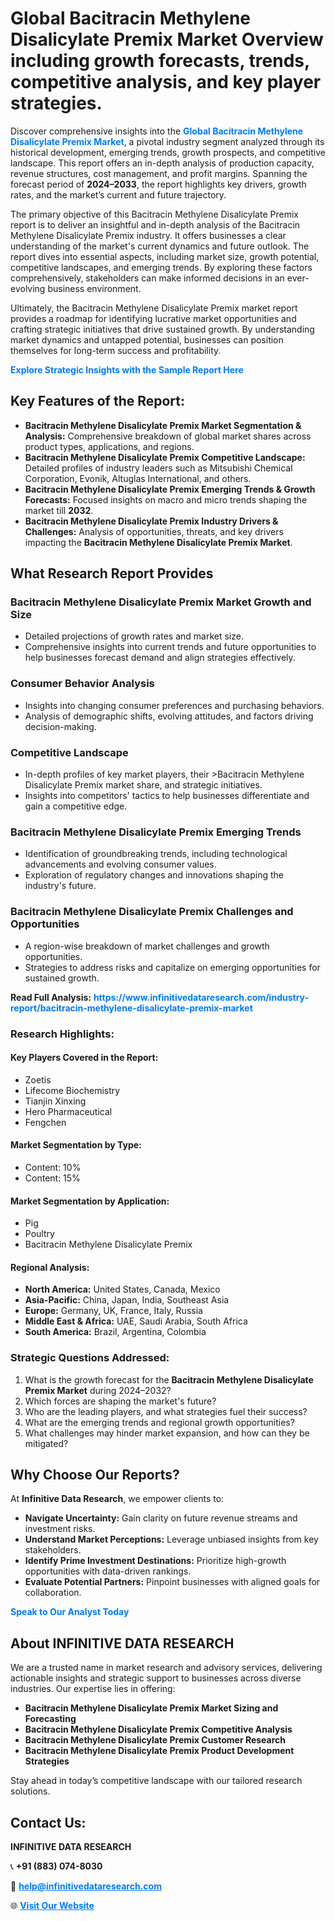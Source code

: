 <h1>Global Bacitracin Methylene Disalicylate Premix Market Overview including growth forecasts, trends, competitive analysis, and key player strategies.</h1>
<p>
Discover comprehensive insights into the 
<a href="https://www.infinitivedataresearch.com/industry-report/bacitracin-methylene-disalicylate-premix-market" rel="dofollow" style="color: #007BFF; text-decoration: none;"><strong>Global Bacitracin Methylene Disalicylate Premix Market</strong></a>, a pivotal industry segment analyzed through its historical development, emerging trends, growth prospects, and competitive landscape. This report offers an in-depth analysis of production capacity, revenue structures, cost management, and profit margins. Spanning the forecast period of <strong>2024–2033</strong>, the report highlights key drivers, growth rates, and the market’s current and future trajectory.
</p>
<p>
The primary objective of this Bacitracin Methylene Disalicylate Premix report is to deliver an insightful and in-depth analysis of the Bacitracin Methylene Disalicylate Premix industry. It offers businesses a clear understanding of the market's current dynamics and future outlook. The report dives into essential aspects, including market size, growth potential, competitive landscapes, and emerging trends. By exploring these factors comprehensively, stakeholders can make informed decisions in an ever-evolving business environment.
</p>
<p>
Ultimately, the Bacitracin Methylene Disalicylate Premix market report provides a roadmap for identifying lucrative market opportunities and crafting strategic initiatives that drive sustained growth. By understanding market dynamics and untapped potential, businesses can position themselves for long-term success and profitability.
</p>
<p>
<a href="https://www.infinitivedataresearch.com/request-sample/reportId=110373" style="color: #007BFF; text-decoration: none;"><strong>Explore Strategic Insights with the Sample Report Here</strong></a>
</p>

<h2>Key Features of the Report:</h2>
<ul>
<li><strong>Bacitracin Methylene Disalicylate Premix Market Segmentation & Analysis:</strong> Comprehensive breakdown of global market shares across product types, applications, and regions.</li>
<li><strong>Bacitracin Methylene Disalicylate Premix Competitive Landscape:</strong> Detailed profiles of industry leaders such as Mitsubishi Chemical Corporation, Evonik, Altuglas International, and others.</li>
<li><strong>Bacitracin Methylene Disalicylate Premix Emerging Trends & Growth Forecasts:</strong> Focused insights on macro and micro trends shaping the market till <strong>2032</strong>.</li>
<li><strong>Bacitracin Methylene Disalicylate Premix Industry Drivers & Challenges:</strong> Analysis of opportunities, threats, and key drivers impacting the <strong>Bacitracin Methylene Disalicylate Premix Market</strong>.</li>
</ul>

<h2>What Research Report Provides</h2>
<h3>Bacitracin Methylene Disalicylate Premix Market Growth and Size</h3>
<ul>
<li>Detailed projections of growth rates and market size.</li>
<li>Comprehensive insights into current trends and future opportunities to help businesses forecast demand and align strategies effectively.</li>
</ul>

<h3>Consumer Behavior Analysis</h3>
<ul>
<li>Insights into changing consumer preferences and purchasing behaviors.</li>
<li>Analysis of demographic shifts, evolving attitudes, and factors driving decision-making.</li>
</ul>

<h3>Competitive Landscape</h3>
<ul>
<li>In-depth profiles of key market players, their >Bacitracin Methylene Disalicylate Premix market share, and strategic initiatives.</li>
<li>Insights into competitors' tactics to help businesses differentiate and gain a competitive edge.</li>
</ul>

<h3>Bacitracin Methylene Disalicylate Premix Emerging Trends</h3>
<ul>
<li>Identification of groundbreaking trends, including technological advancements and evolving consumer values.</li>
<li>Exploration of regulatory changes and innovations shaping the industry's future.</li>
</ul>

<h3>Bacitracin Methylene Disalicylate Premix Challenges and Opportunities</h3>
<ul>
<li>A region-wise breakdown of market challenges and growth opportunities.</li>
<li>Strategies to address risks and capitalize on emerging opportunities for sustained growth.</li>
</ul>
<p><strong>Read Full Analysis:</strong> <a href="https://www.infinitivedataresearch.com/industry-report/bacitracin-methylene-disalicylate-premix-market" rel="dofollow" style="color: #007BFF; text-decoration: none;"><strong>https://www.infinitivedataresearch.com/industry-report/bacitracin-methylene-disalicylate-premix-market</strong></a></p>
<h3>Research Highlights:</h3>
<h4>Key Players Covered in the Report:</h4>
<ul><li>Zoetis</li><li>Lifecome Biochemistry</li><li>Tianjin Xinxing</li><li>Hero Pharmaceutical</li><li>Fengchen</li></ul>
<h4>Market Segmentation by Type:</h4>
<ul><li>Content: 10%</li><li>Content: 15%</li></ul>
<h4>Market Segmentation by Application:</h4>
<ul><li>Pig</li><li>Poultry</li><li>Bacitracin Methylene Disalicylate Premix</li></ul>

<h4>Regional Analysis:</h4>
<ul>
<li><strong>North America:</strong> United States, Canada, Mexico</li>
<li><strong>Asia-Pacific:</strong> China, Japan, India, Southeast Asia</li>
<li><strong>Europe:</strong> Germany, UK, France, Italy, Russia</li>
<li><strong>Middle East & Africa:</strong> UAE, Saudi Arabia, South Africa</li>
<li><strong>South America:</strong> Brazil, Argentina, Colombia</li>
</ul>

<h3>Strategic Questions Addressed:</h3>
<ol>
<li>What is the growth forecast for the <strong>Bacitracin Methylene Disalicylate Premix Market</strong> during 2024–2032?</li>
<li>Which forces are shaping the market's future?</li>
<li>Who are the leading players, and what strategies fuel their success?</li>
<li>What are the emerging trends and regional growth opportunities?</li>
<li>What challenges may hinder market expansion, and how can they be mitigated?</li>
</ol>

<h2>Why Choose Our Reports?</h2>
<p>At <strong>Infinitive Data Research</strong>, we empower clients to:</p>
<ul>
<li><strong>Navigate Uncertainty:</strong> Gain clarity on future revenue streams and investment risks.</li>
<li><strong>Understand Market Perceptions:</strong> Leverage unbiased insights from key stakeholders.</li>
<li><strong>Identify Prime Investment Destinations:</strong> Prioritize high-growth opportunities with data-driven rankings.</li>
<li><strong>Evaluate Potential Partners:</strong> Pinpoint businesses with aligned goals for collaboration.</li>
</ul>
<p><a href="https://www.infinitivedataresearch.com/industry-report/bacitracin-methylene-disalicylate-premix-market" rel="dofollow" style="color: #007BFF; text-decoration: none;"><strong>Speak to Our Analyst Today</strong></a></p>

<h2>About INFINITIVE DATA RESEARCH</h2>
<p>We are a trusted name in market research and advisory services, delivering actionable insights and strategic support to businesses across diverse industries. Our expertise lies in offering:</p>
<ul>
<li><strong>Bacitracin Methylene Disalicylate Premix Market Sizing and Forecasting</strong></li>
<li><strong>Bacitracin Methylene Disalicylate Premix Competitive Analysis</strong></li>
<li><strong>Bacitracin Methylene Disalicylate Premix Customer Research</strong></li>
<li><strong>Bacitracin Methylene Disalicylate Premix Product Development Strategies</strong></li>
</ul>
<p>Stay ahead in today’s competitive landscape with our tailored research solutions.</p>

<h2>Contact Us:</h2>
<p><strong>INFINITIVE DATA RESEARCH</strong></p>
<p>📞 <strong>+91 (883) 074-8030</strong></p>
<p>📧 <strong><a href="mailto:help@infinitivedataresearch.com" style="color: #007BFF;">help@infinitivedataresearch.com</a></strong></p>
<p>🌐 <strong><a href="https://www.infinitivedataresearch.com" rel="dofollow" style="color: #007BFF;">Visit Our Website</a></strong></p>